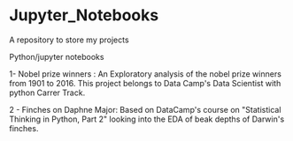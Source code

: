 # Jupyter_Notebooks
A repository to store my projects 

Python/jupyter notebooks

1- Nobel prize winners : An Exploratory analysis of the nobel prize winners from 1901 to 2016. This project belongs to Data Camp's Data Scientist with python Carrer Track. 

2 - Finches on Daphne Major: Based on DataCamp's course on "Statistical Thinking in Python, Part 2" looking into the EDA of beak depths of Darwin's finches.
